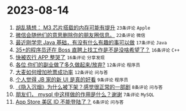 # 2023-08-14

1. [胡乱猜想： M3 芯片搭载的内存可能有提升](https://www.v2ex.com/t/964999) `23条评论` `Apple`
1. [微信会随他们的意思删除你的朋友圈信息。](https://www.v2ex.com/t/965007) `22条评论` `微信`
1. [最近刚学完 Java 基础，有没有什么有趣的事可以做](https://www.v2ex.com/t/965013) `17条评论` `Java`
1. [35+的程序员还在 Boss 直聘上找工作是不是没啥希望了？](https://www.v2ex.com/t/965015) `16条评论` `C++`
1. [快被农行 APP 整哭了](https://www.v2ex.com/t/965008) `16条评论` `分享发现`
1. [各位,你们的副业做了多久做起来/放弃?](https://www.v2ex.com/t/965016) `12条评论` `程序员`
1. [大麦如何增加抢票成功率](https://www.v2ex.com/t/965012) `12条评论` `问与答`
1. [个人觉得 JB 家的新 UI 是真的好看](https://www.v2ex.com/t/965026) `9条评论` `程序员`
1. [《隐入沉烟》为什么被下架？感觉很正常的一部剧](https://www.v2ex.com/t/965024) `8条评论` `问与答`
1. [朋友们， mysql 中这样做的作用是什么？谢谢](https://www.v2ex.com/t/965006) `7条评论` `MySQL`
1. [App Store 美区 ID 不能登陆了？](https://www.v2ex.com/t/965000) `6条评论` `问与答`
